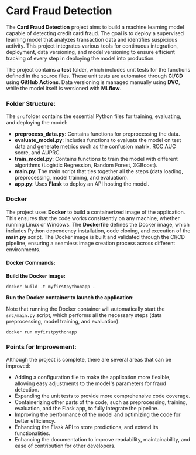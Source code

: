 <!DOCTYPE html>
<html lang="en">
<head>
    <meta charset="UTF-8">
    <meta name="viewport" content="width=device-width, initial-scale=1.0">
</head>
<body>

<h1>Card Fraud Detection</h1>

<p>The <strong>Card Fraud Detection</strong> project aims to build a machine learning model capable of detecting credit card fraud. The goal is to deploy a supervised learning model that analyzes transaction data and identifies suspicious activity. This project integrates various tools for continuous integration, deployment, data versioning, and model versioning to ensure efficient tracking of every step in deploying the model into production.</p>

<p>The project contains a <strong>test</strong> folder, which includes unit tests for the functions defined in the source files. These unit tests are automated through <strong>CI/CD</strong> using <strong>GitHub Actions</strong>. Data versioning is managed manually using <strong>DVC</strong>, while the model itself is versioned with <strong>MLflow</strong>.</p>

<h3>Folder Structure:</h3>
<p>The <code>src</code> folder contains the essential Python files for training, evaluating, and deploying the model:</p>
<ul>
    <li><strong>preprocess_data.py</strong>: Contains functions for preprocessing the data.</li>
    <li><strong>evaluate_model.py</strong>: Includes functions to evaluate the model on test data and generate metrics such as the confusion matrix, ROC AUC score, and AUPRC.</li>
    <li><strong>train_model.py</strong>: Contains functions to train the model with different algorithms (Logistic Regression, Random Forest, XGBoost).</li>
    <li><strong>main.py</strong>: The main script that ties together all the steps (data loading, preprocessing, model training, and evaluation).</li>
    <li><strong>app.py</strong>: Uses <strong>Flask</strong> to deploy an API hosting the model.</li>
</ul>

<h3>Docker</h3>

<p>The project uses <strong>Docker</strong> to build a containerized image of the application. This ensures that the code works consistently on any machine, whether running Linux or Windows. The <strong>Dockerfile</strong> defines the Docker image, which includes Python dependency installation, code cloning, and execution of the <strong>main.py</strong> script. The Docker image is built and validated through the CI/CD pipeline, ensuring a seamless image creation process across different environments.</p>

<h4>Docker Commands:</h4>
<p><strong>Build the Docker image:</strong></p>
<pre><code>docker build -t myfirstpythonapp .</code></pre>

<p><strong>Run the Docker container to launch the application:</strong></p>
<p>Note that running the Docker container will automatically start the <code>src/main.py</code> script, which performs all the necessary steps (data preprocessing, model training, and evaluation).</p>
<pre><code>docker run myfirstpythonapp</code></pre>

<h3>Points for Improvement:</h3>

<p>Although the project is complete, there are several areas that can be improved:</p>
<ul>
    <li>Adding a configuration file to make the application more flexible, allowing easy adjustments to the model's parameters for fraud detection.</li>
    <li>Expanding the unit tests to provide more comprehensive code coverage.</li>
    <li>Containerizing other parts of the code, such as preprocessing, training, evaluation, and the Flask app, to fully integrate the pipeline.</li>
    <li>Improving the performance of the model and optimizing the code for better efficiency.</li>
    <li>Enhancing the Flask API to store predictions, and extend its functionalities.</li>
    <li>Enhancing the documentation to improve readability, maintainability, and ease of contribution for other developers.</li>
</ul>

</body>
</html>
